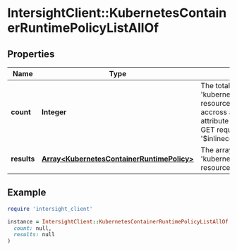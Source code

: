 # IntersightClient::KubernetesContainerRuntimePolicyListAllOf

## Properties

| Name | Type | Description | Notes |
| ---- | ---- | ----------- | ----- |
| **count** | **Integer** | The total number of &#39;kubernetes.ContainerRuntimePolicy&#39; resources matching the request, accross all pages. The &#39;Count&#39; attribute is included when the HTTP GET request includes the &#39;$inlinecount&#39; parameter. | [optional] |
| **results** | [**Array&lt;KubernetesContainerRuntimePolicy&gt;**](KubernetesContainerRuntimePolicy.md) | The array of &#39;kubernetes.ContainerRuntimePolicy&#39; resources matching the request. | [optional] |

## Example

```ruby
require 'intersight_client'

instance = IntersightClient::KubernetesContainerRuntimePolicyListAllOf.new(
  count: null,
  results: null
)
```

